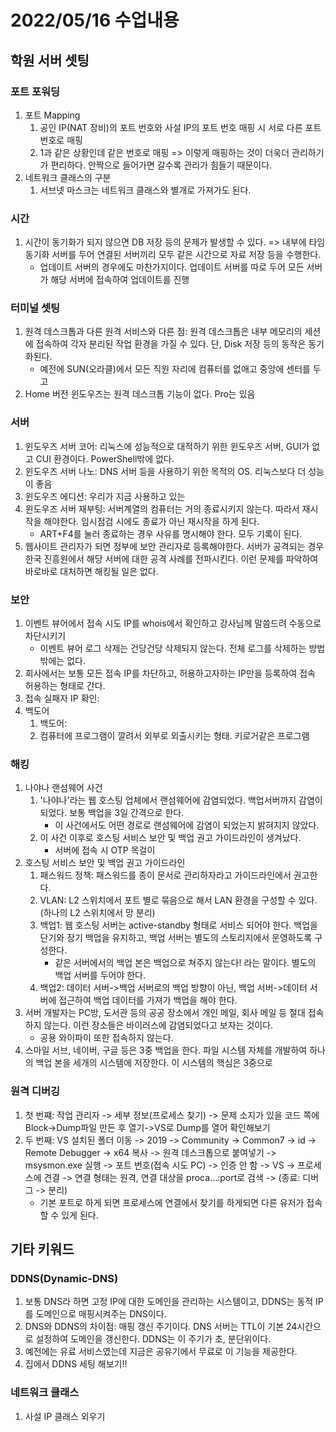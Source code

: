 # 2022/05/16 수업내용
## 학원 서버 셋팅
### 포트 포워딩
1. 포트 Mapping 
    1) 공인 IP(NAT 장비)의 포트 번호와 사설 IP의 포트 번호 매핑 시 서로 다른 포트 번호로 매핑
    2) 1과 같은 상황인데 같은 번호로 매핑 => 이렇게 매핑하는 것이 더욱더 관리하기가 편리하다. 안짝으로 들어가면 갈수록 관리가 힘들기 때문이다.
2. 네트워크 클래스의 구분
    1) 서브넷 마스크는 네트워크 클래스와 별개로 가져가도 된다.

### 시간
1. 시간이 동기화가 되지 않으면 DB 저장 등의 문제가 발생할 수 있다. => 내부에 타임 동기화 서버를 두어 연결된 서버끼리 모두 같은 시간으로 자료 저장 등을 수행한다.
    * 업데이트 서버의 경우에도 마찬가지이다. 업데이트 서버를 따로 두어 모든 서버가 해당 서버에 접속하여 업데이트를 진행

### 터미널 셋팅
1. 원격 데스크톱과 다른 원격 서비스와 다른 점: 원격 데스크톱은 내부 메모리의 세션에 접속하여 각자 분리된 작업 환경을 가질 수 있다. 단, Disk 저장 등의 동작은 동기화된다.
    * 예전에 SUN(오라클)에서 모든 직원 자리에 컴퓨터를 없애고 중앙에 센터를 두고 
2. Home 버전 윈도우즈는 원격 데스크톱 기능이 없다. Pro는 있음

### 서버
1. 윈도우즈 서버 코어: 리눅스에 성능적으로 대적하기 위한 윈도우즈 서버, GUI가 없고 CUI 환경이다. PowerShell밖에 없다.
2. 윈도우즈 서버 나노: DNS 서버 등을 사용하기 위한 목적의 OS. 리눅스보다 더 성능이 좋음
3. 윈도우즈 에디션: 우리가 지금 사용하고 있는 
4. 윈도우즈 서버 재부팅: 서버계열의 컴퓨터는 거의 종료시키지 않는다. 따라서 재시작을 해야한다. 임시점검 시에도 종료가 아닌 재시작을 하게 된다.
    * ART+F4를 눌러 종료하는 경우 사유를 명시해야 한다. 모두 기록이 된다.
5. 웹사이트 관리자가 되면 정부에 보안 관리자로 등록해야한다. 서버가 공격되는 경우 한국 진흥원에서 해당 서버에 대한 공격 사례를 전파시킨다. 이런 문제를 파악하여 바로바로 대처하면 해킹될 일은 없다.

### 보안
1. 이벤트 뷰어에서 접속 시도 IP를 whois에서 확인하고 강사님께 말씀드려 수동으로 차단시키기
    * 이벤트 뷰어 로그 삭제는 건당건당 삭제되지 않는다. 전체 로그를 삭제하는 방법밖에는 없다.
2. 회사에서는 보통 모든 접속 IP를 차단하고, 허용하고자하는 IP만을 등록하여 접속 허용하는 형태로 간다.
3. 접속 실패자 IP 확인: 
4. 백도어
    1) 백도어: 
    2) 컴퓨터에 프로그램이 깔려서 외부로 외출시키는 형태. 키로거같은 프로그램

### 해킹
1. 나야나 랜섬웨어 사건
    1) '나야나'라는 웹 호스팅 업체에서 랜섬웨어에 감염되었다. 백업서버까지 감염이 되었다. 보통 백업을 3일 간격으로 한다.
        * 이 사건에서도 어떤 경로로 랜섬웨어에 감염이 되었는지 밝혀지지 않았다.
    2) 이 사건 이후로 호스팅 서비스 보안 및 백업 권고 가이드라인이 생겨났다.
        * 서버에 접속 시 OTP 목걸이
2. 호스팅 서비스 보안 및 백업 권고 가이드라인
    1) 패스워드 정책: 패스워드를 종이 문서로 관리하자라고 가이드라인에서 권고한다.
    2) VLAN: L2 스위치에서 포트 별로 묶음으로 해서 LAN 환경을 구성할 수 있다.(하나의 L2 스위치에서 망 분리)
    3) 백업1: 웹 호스팅 서버는 active-standby 형태로 서비스 되어야 한다. 백업을 단기와 장기 백업을 유지하고, 백업 서버는 별도의 스토리지에서 운영하도록 구성한다.
        * 같은 서버에서의 백업 본은 백업으로 쳐주지 않는다! 라는 말이다. 별도의 백업 서버를 두어야 한다.
    4) 백업2: 데이터 서버->백업 서버로의 백업 방향이 아닌, 백업 서버->데이터 서버에 접근하여 백업 데이터를 가져가 백업을 해야 한다.
3. 서버 개발자는 PC방, 도서관 등의 공공 장소에서 개인 메일, 회사 메일 등 절대 접속하지 않는다. 이런 장소들은 바이러스에 감염되었다고 보자는 것이다.
    * 공용 와이파이 또한 접속하지 않는다.
4. 스마일 서브, 네이버, 구글 등은 3중 백업을 한다. 파일 시스템 자체를 개발하여 하나의 백업 본을 세개의 시스템에 저장한다. 이 시스템의 핵심은 3중으로 

### 원격 디버깅
1. 첫 번쨰: 작업 관리자 -> 세부 정보(프로세스 찾기) -> 문제 소지가 있을 코드 쪽에 Block->Dump파일 만든 후 열기->VS로 Dump를 열어 확인해보기
2. 두 번째: VS 설치된 폴더 이동 -> 2019 -> Community -> Common7 -> id -> Remote Debugger -> x64 복사 -> 원격 데스크톱으로 붙여넣기 -> msysmon.exe 실행 -> 포트 번호(접속 시도 PC) -> 인증 안 함 -> VS -> 프로세스에 견결 -> 연결 형태는 원격, 연결 대상을 proca...:port로 검색 ->    (종료: 디버그 -> 분리)
    * 기본 포트로 하게 되면 프로세스에 연결에서 찾기를 하게되면 다른 유저가 접속할 수 있게 된다.

## 기타 키워드
### DDNS(Dynamic-DNS)
1. 보통 DNS라 하면 고정 IP에 대한 도메인을 관리하는 시스템이고, DDNS는 동적 IP를 도메인으로 매핑시켜주는 DNS이다.
2. DNS와 DDNS의 차이점: 매핑 갱신 주기이다. DNS 서버는 TTL이 기본 24시간으로 설정하여 도메인을 갱신한다. DDNS는 이 주기가 초, 분단위이다.
3. 예전에는 유료 서비스였는데 지금은 공유기에서 무료로 이 기능을 제공한다.
4. 집에서 DDNS 세팅 해보기!!

### 네트워크 클래스
1. 사설 IP 클래스 외우기
